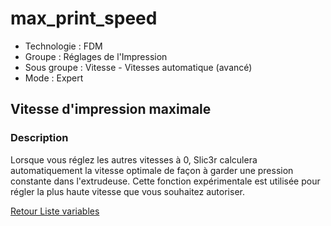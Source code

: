# max_print_speed

* Technologie : FDM
* Groupe : Réglages de l'Impression
* Sous groupe : Vitesse - Vitesses automatique (avancé)
* Mode : Expert

## Vitesse d'impression maximale

### Description

Lorsque vous réglez les autres vitesses à 0, Slic3r calculera automatiquement la vitesse optimale de façon à garder une pression constante dans l'extrudeuse. Cette fonction expérimentale est utilisée pour régler la plus haute vitesse que vous souhaitez autoriser.

[Retour Liste variables](variable_list.md)